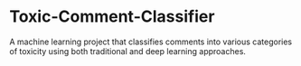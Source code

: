 # Toxic-Comment-Classifier
A machine learning project that classifies comments into various categories of toxicity using both traditional and deep learning approaches.
